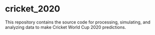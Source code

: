 # cricket_2020
This repository contains the source code for processing, simulating, and analyzing data to make Cricket World Cup 2020 predictions.
